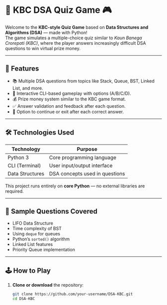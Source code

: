 # 🧠 KBC DSA Quiz Game 🎮

Welcome to the **KBC-style Quiz Game** based on **Data Structures and Algorithms (DSA)** — made with Python!  
The game simulates a multiple-choice quiz similar to *Kaun Banega Crorepati (KBC)*, where the player answers increasingly difficult DSA questions to win virtual prize money.

---

## 🚀 Features

- 📚 Multiple DSA questions from topics like Stack, Queue, BST, Linked List, and more.
- 🎯 Interactive CLI-based gameplay with options (A/B/C/D).
- 💰 Prize money system similar to the KBC game format.
- ✅ Answer validation and feedback after each question.
- 🧠 Option to continue or exit after each correct answer.

---

## 🛠️ Technologies Used

| Technology     | Purpose                          |
|----------------|----------------------------------|
| Python 3       | Core programming language        |
| CLI (Terminal) | User input/output interface      |
| Data Structures| DSA concepts used in questions   |

This project runs entirely on **core Python** — no external libraries are required.

---

## 📝 Sample Questions Covered

- LIFO Data Structure
- Time complexity of BST
- Using `deque` for queues
- Python’s `sorted()` algorithm
- Linked List features
- Priority Queue implementation

---

## 🕹️ How to Play

1. **Clone or download** the repository:
   ```bash
   git clone https://github.com/your-username/DSA-KBC.git
   cd DSA-KBC
